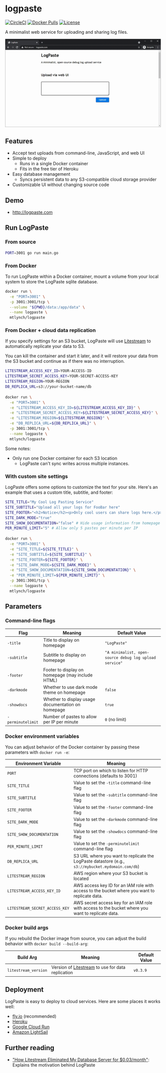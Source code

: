 # logpaste

[![CircleCI](https://circleci.com/gh/mtlynch/logpaste.svg?style=svg)](https://circleci.com/gh/mtlynch/logpaste)
[![Docker Pulls](https://img.shields.io/docker/pulls/mtlynch/logpaste.svg?maxAge=604800)](https://hub.docker.com/r/mtlynch/logpaste/)
[![License](http://img.shields.io/:license-mit-blue.svg?style=flat-square)](LICENSE)

A minimalist web service for uploading and sharing log files.

[![LogPaste animated demo](https://raw.githubusercontent.com/mtlynch/logpaste/master/.readme-assets/demo.gif)](https://raw.githubusercontent.com/mtlynch/logpaste/master/.readme-assets/demo.gif)

## Features

* Accept text uploads from command-line, JavaScript, and web UI
* Simple to deploy
  * Runs in a single Docker container
  * Fits in the free tier of Heroku
* Easy database management
  * Syncs persistent data to any S3-compatible cloud storage provider
* Customizable UI without changing source code

## Demo

* <http://logpaste.com>

## Run LogPaste

### From source

```bash
PORT=3001 go run main.go
```

### From Docker

To run LogPaste within a Docker container, mount a volume from your local system to store the LogPaste sqlite database.

```bash
docker run \
  -e "PORT=3001" \
  -p 3001:3001/tcp \
  --volume "${PWD}/data:/app/data" \
  --name logpaste \
  mtlynch/logpaste
```

### From Docker + cloud data replication

If you specify settings for an S3 bucket, LogPaste will use [Litestream](https://litestream.io/) to automatically replicate your data to S3.

You can kill the container and start it later, and it will restore your data from the S3 bucket and continue as if there was no interruption.

```bash
LITESTREAM_ACCESS_KEY_ID=YOUR-ACCESS-ID
LITESTREAM_SECRET_ACCESS_KEY=YOUR-SECRET-ACCESS-KEY
LITESTREAM_REGION=YOUR-REGION
DB_REPLICA_URL=s3://your-bucket-name/db

docker run \
  -e "PORT=3001" \
  -e "LITESTREAM_ACCESS_KEY_ID=${LITESTREAM_ACCESS_KEY_ID}" \
  -e "LITESTREAM_SECRET_ACCESS_KEY=${LITESTREAM_SECRET_ACCESS_KEY}" \
  -e "LITESTREAM_REGION=${LITESTREAM_REGION}" \
  -e "DB_REPLICA_URL=${DB_REPLICA_URL}" \
  -p 3001:3001/tcp \
  --name logpaste \
  mtlynch/logpaste
```

Some notes:

* Only run one Docker container for each S3 location
  * LogPaste can't sync writes across multiple instances.

### With custom site settings

LogPaste offers some options to customize the text for your site. Here's an example that uses a custom title, subtitle, and footer:

```bash
SITE_TITLE="My Cool Log Pasting Service"
SITE_SUBTITLE="Upload all your logs for FooBar here"
SITE_FOOTER="<h2>Notice</h2><p>Only cool users can share logs here.</p>"
SITE_DARK_MODE="true"
SITE_SHOW_DOCUMENTATION="false" # Hide usage information from homepage
PER_MINUTE_LIMIT="5" # Allow only 5 pastes per minute per IP

docker run \
  -e "PORT=3001" \
  -e "SITE_TITLE=${SITE_TITLE}" \
  -e "SITE_SUBTITLE=${SITE_SUBTITLE}" \
  -e "SITE_FOOTER=${SITE_FOOTER}" \
  -e "SITE_DARK_MODE=${SITE_DARK_MODE}" \
  -e "SITE_SHOW_DOCUMENTATION=${SITE_SHOW_DOCUMENTATION}" \
  -e "PER_MINUTE_LIMIT=${PER_MINUTE_LIMIT}" \
  -p 3001:3001/tcp \
  --name logpaste \
  mtlynch/logpaste
```

## Parameters

### Command-line flags

| Flag | Meaning | Default Value |
|------|---------|---------------|
| `-title` | Title to display on homepage | `"LogPaste"` |
| `-subtitle` | Subtitle to display on homepage | `"A minimalist, open-source debug log upload service"` |
| `-footer` | Footer to display on homepage (may include HTML) | |
| `-darkmode` | Whether to use dark mode theme on homepage | `false` |
| `-showdocs` | Whether to display usage documentation on homepage | `true` |
| `-perminutelimit` | Number of pastes to allow per IP per minute | `0` (no limit) |

### Docker environment variables

You can adjust behavior of the Docker container by passing these parameters with `docker run -e`:

| Environment Variable | Meaning |
|----------------------|---------|
| `PORT`               | TCP port on which to listen for HTTP connections (defaults to 3001) |
| `SITE_TITLE`         | Value to set the `-title` command-line flag |
| `SITE_SUBTITLE`      | Value to set the `-subtitle` command-line flag |
| `SITE_FOOTER`        | Value to set the `-footer` command-line flag |
| `SITE_DARK_MODE`     | Value to set the `-darkmode` command-line flag |
| `SITE_SHOW_DOCUMENTATION` | Value to set the `-showdocs` command-line flag |
| `PER_MINUTE_LIMIT`   | Value to set the `-perminutelimit` command-line flag |
| `DB_REPLICA_URL`     | S3 URL where you want to replicate the LogPaste datastore (e.g., `s3://mybucket.mydomain.com/db`) |
| `LITESTREAM_REGION`         | AWS region where your S3 bucket is located |
| `LITESTREAM_ACCESS_KEY_ID`  | AWS access key ID for an IAM role with access to the bucket where you want to replicate data. |
| `LITESTREAM_SECRET_ACCESS_KEY` | AWS secret access key for an IAM role with access to the bucket where you want to replicate data. |

### Docker build args

If you rebuild the Docker image from source, you can adjust the build behavior with `docker build --build-arg`:

| Build Arg | Meaning | Default Value |
| --------- | ------- | ------------- |
| `litestream_version` | Version of [Litestream](https://litestream.io/) to use for data replication | `v0.3.9` |

## Deployment

LogPaste is easy to deploy to cloud services. Here are some places it works well:

* [fly.io](docs/deployment/fly.io.md) (recommended)
* [Heroku](docs/deployment/heroku.md)
* [Google Cloud Run](docs/deployment/cloud-run.md)
* [Amazon LightSail](docs/deployment/lightsail.md)

## Further reading

* ["How Litestream Eliminated My Database Server for $0.03/month"](https://mtlynch.io/litestream/): Explains the motivation behind LogPaste
